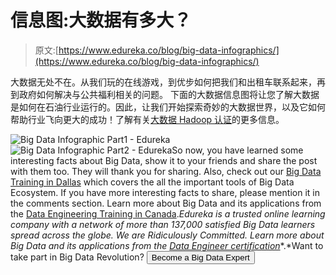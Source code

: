 # 信息图:大数据有多大？

> 原文:[https://www.edureka.co/blog/big-data-infographics/](https://www.edureka.co/blog/big-data-infographics/)

大数据无处不在。从我们玩的在线游戏，到优步如何把我们和出租车联系起来，再到政府如何解决与公共福利相关的问题。 下面的大数据信息图将让您了解大数据是如何在石油行业运行的。因此，让我们开始探索奇妙的大数据世界，以及它如何帮助行业飞向更大的成功！了解有关[大数据 Hadoop 认证](https://www.edureka.co/big-data-hadoop-training-certification)的更多信息。

![Big Data Infographic Part1 - Edureka](../Images/21a909d131fa936acab9a5ba50f55fc4.png)![Big Data Infographic Part2 - Edureka](../Images/e8720f24d41d32e8acee0fb3049fac86.png)So now, you have learned some interesting facts about Big Data, show it to your friends and share the post with them too. They will thank you for sharing. Also, check out our [Big Data Training in Dallas](https://www.edureka.co/big-data-and-hadoop-dallas) which covers the all the important tools of Big Data Ecosystem. If you have more interesting facts to share, please mention it in the comments section. Learn more about Big Data and its applications from the [Data Engineering Training in Canada](https://www.edureka.co/microsoft-azure-data-engineering-certification-course-canada).*Edureka is a trusted online learning company with a network of more than 137,000 satisfied Big Data learners spread across the globe. We are Ridiculously Committed.* *Learn more about Big Data and its applications from the* [*Data Engineer certification*](https://www.edureka.co/microsoft-azure-data-engineering-certification-course)*.*Want to take part in Big Data Revolution? [<button>Become a Big Data Expert</button>](https://www.edureka.co/masters-program/big-data-architect-training)